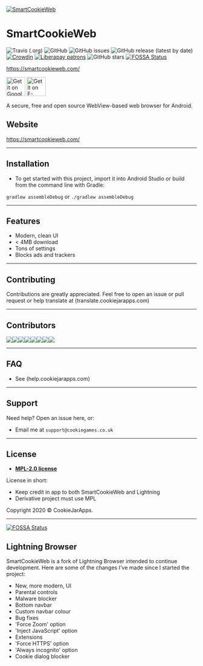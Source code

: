<a href="http://smartcookieweb.com"><img src="https://lh3.googleusercontent.com/rmW1K8WcB7q136n0Kaol0R3bPsC-b-6TUvbbYq59oyWR23L7uXPYJk5ObHBMpWunkkM=s180-rw" title="SmartCookieWeb" alt="SmartCookieWeb"></a>

# SmartCookieWeb

![Travis (.org)](https://img.shields.io/travis/cookiejarapps/smartcookieweb)
![GitHub](https://img.shields.io/github/license/cookiejarapps/smartcookieweb)
![GitHub issues](https://img.shields.io/github/issues-raw/cookiejarapps/smartcookieweb)
![GitHub release (latest by date)](https://img.shields.io/github/v/release/cookiejarapps/smartcookieweb)
[![Crowdin](https://badges.crowdin.net/smartcookieweb/localized.svg)](https://crowdin.com/project/smartcookieweb)
[![Liberapay patrons](https://img.shields.io/liberapay/patrons/CookieJarApps)](https://liberapay.com/CookieJarApps)
![GitHub stars](https://img.shields.io/github/stars/cookiejarapps/smartcookieweb?style=social)
[![FOSSA Status](https://app.fossa.com/api/projects/git%2Bgithub.com%2FCookieJarApps%2FSmartCookieWeb.svg?type=shield)](https://app.fossa.com/projects/git%2Bgithub.com%2FCookieJarApps%2FSmartCookieWeb?ref=badge_shield)


https://smartcookieweb.com/

<a href='https://play.google.com/store/apps/details?id=com.cookiegames.smartcookie&pcampaignid=pcampaignidMKT-Other-global-all-co-prtnr-py-PartBadge-Mar2515-1'><img alt='Get it on Google Play' src='https://play.google.com/intl/en_gb/badges/static/images/badges/en_badge_web_generic.png' height="50"/></a> <a href='https://f-droid.org/en/packages/com.cookiegames.smartcookie/'><img alt='Get it on F-Droid' src='https://gitlab.com/fdroid/artwork/-/raw/master/badge/get-it-on-en.png' height="50"/></a>


A secure, free and open source WebView-based web browser for Android.

## Website

https://smartcookieweb.com/


---

## Installation

- To get started with this project, import it into Android Studio or build from the command line with Gradle:
 
 `gradlew assembleDebug` or `./gradlew assembleDebug`

---

## Features

- Modern, clean UI
- < 4MB download
- Tons of settings
- Blocks ads and trackers

---

## Contributing

Contributions are greatly appreciated. Feel free to open an issue or pull request or help translate at (translate.cookiejarapps.com)

---

## Contributors

[![](https://sourcerer.io/fame/CookieJarApps/CookieJarApps/SmartCookieWeb/images/0)](https://sourcerer.io/fame/CookieJarApps/CookieJarApps/SmartCookieWeb/links/0)[![](https://sourcerer.io/fame/CookieJarApps/CookieJarApps/SmartCookieWeb/images/1)](https://sourcerer.io/fame/CookieJarApps/CookieJarApps/SmartCookieWeb/links/1)[![](https://sourcerer.io/fame/CookieJarApps/CookieJarApps/SmartCookieWeb/images/2)](https://sourcerer.io/fame/CookieJarApps/CookieJarApps/SmartCookieWeb/links/2)[![](https://sourcerer.io/fame/CookieJarApps/CookieJarApps/SmartCookieWeb/images/3)](https://sourcerer.io/fame/CookieJarApps/CookieJarApps/SmartCookieWeb/links/3)[![](https://sourcerer.io/fame/CookieJarApps/CookieJarApps/SmartCookieWeb/images/4)](https://sourcerer.io/fame/CookieJarApps/CookieJarApps/SmartCookieWeb/links/4)[![](https://sourcerer.io/fame/CookieJarApps/CookieJarApps/SmartCookieWeb/images/5)](https://sourcerer.io/fame/CookieJarApps/CookieJarApps/SmartCookieWeb/links/5)[![](https://sourcerer.io/fame/CookieJarApps/CookieJarApps/SmartCookieWeb/images/6)](https://sourcerer.io/fame/CookieJarApps/CookieJarApps/SmartCookieWeb/links/6)[![](https://sourcerer.io/fame/CookieJarApps/CookieJarApps/SmartCookieWeb/images/7)](https://sourcerer.io/fame/CookieJarApps/CookieJarApps/SmartCookieWeb/links/7)

---

## FAQ

- See (help.cookiejarapps.com)

---

## Support

Need help? Open an issue here, or:

- Email me at `support@cookiegames.co.uk`

---

## License

- **[MPL-2.0 license](https://www.mozilla.org/en-US/MPL/2.0/)**

License in short:

- Keep credit in app to both SmartCookieWeb and Lightning
- Derivative project must use MPL


Copyright 2020 © CookieJarApps.

---


[![FOSSA Status](https://app.fossa.com/api/projects/git%2Bgithub.com%2FCookieJarApps%2FSmartCookieWeb.svg?type=large)](https://app.fossa.com/projects/git%2Bgithub.com%2FCookieJarApps%2FSmartCookieWeb?ref=badge_large)

## Lightning Browser

SmartCookieWeb is a fork of Lightning Browser intended to continue development. Here are some of the changes I've made since I started the project:

- New, more modern, UI
- Parental controls
- Malware blocker
- Bottom navbar
- Custom navbar colour
- Bug fixes
- 'Force Zoom' option
- 'Inject JavaScript' option
- Extensions
- 'Force HTTPS' option
- 'Always incognito' option
- Cookie dialog blocker